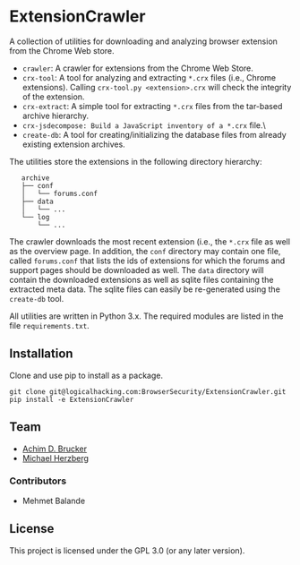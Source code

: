 # ExtensionCrawler

A collection of utilities for downloading and analyzing browser
extension from the Chrome Web store.

* `crawler`: A crawler for extensions from the Chrome Web Store.
* `crx-tool`: A tool for analyzing and extracting `*.crx` files
  (i.e., Chrome extensions). Calling `crx-tool.py <extension>.crx`
  will check the integrity of the extension.
* `crx-extract`: A simple tool for extracting `*.crx` files from the
   tar-based archive hierarchy.
* `crx-jsdecompose: Build a JavaScript inventory of a *.crx` file.\
* `create-db`: A tool for creating/initializing the database files
  from already existing extension archives.

The utilities store the extensions in the following directory
hierarchy:

```shell
   archive
   ├── conf
   │   └── forums.conf
   ├── data
   │   └── ...
   └── log
       └── ...
```

The crawler downloads the most recent extension (i.e., the `*.crx`
file as well as the overview page. In addition, the `conf` directory
may contain one file, called `forums.conf` that lists the ids of
extensions for which the forums and support pages should be downloaded
as well.  The `data` directory will contain the downloaded extensions
as well as sqlite files containing the extracted meta data. The sqlite
files can easily be re-generated using the `create-db` tool.

All utilities are written in Python 3.x. The required modules are listed
in the file `requirements.txt`.

## Installation

Clone and use pip to install as a package.

```shell
git clone git@logicalhacking.com:BrowserSecurity/ExtensionCrawler.git
pip install -e ExtensionCrawler
```

## Team

* [Achim D. Brucker](http://www.brucker.ch/)
* [Michael Herzberg](http://www.dcs.shef.ac.uk/cgi-bin/makeperson?M.Herzberg)

### Contributors

* Mehmet Balande

## License

This project is licensed under the GPL 3.0 (or any later version).
